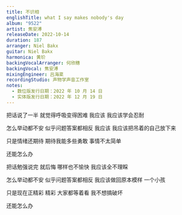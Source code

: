 ```yaml
---
title: 不识相
englishTitle: what I say makes nobody's day
album: "9522"
artist: 焦安溥
releaseDate: 2022-10-14
duration: 187
arranger: Niel Bakx
guitar: Niel Bakx
harmonica: 黄玠
backingVocalArranger: 何欣穗
backingVocal: 焦安溥
mixingEngineer: 吕海棻
recordingStudio: 声物学声音工作室
notes:
  - 数位版发行日期：2022 年 10 月 14 日
  - 实体版发行日期：2022 年 12 月 19 日
---
```

把话说了一半
就觉得呼吸变得困难
我应该
我应该学会忍耐

怎么举动都不安
似乎问题答案都相反
我应该
我应该把吊着的自己放下来

只是情绪还期待
期待我能多些勇敢
事情不太简单

还能怎么办

把话勉强说完 就后悔
哪样也不愉快
我应该全不理睬

怎么举动都不安
似乎问题答案都相反
我应该做回原本模样
一个小孩

只是现在正精彩
精彩 大家都等着看
我不想搞破坏

还能怎么办